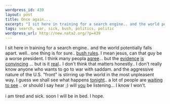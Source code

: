 ```yaml
--- 
wordpress_id: 439
layout: post
title: Once again...
excerpt: "I sit here in training for a search engine.. and the world potentially falls apart. well.. one thing is for sure.. bush rules. I mean jesus, can that guy be a worse president. I think many peopla agree... but the "
tags: search, war, sick, bush, politics, politic
wordpress_url: http://new.nata2.org/?p=439
---
```

I sit here in training for a search engine.. and the world potentially falls apart. well.. one thing is for sure.. <a href="http://www.washingtonpost.com/wp-dyn/articles/A54422-2003Jan28.html">bush rules</a>. I mean jesus, can that guy be a worse president. I think many peopla <a href="http://www.dailybreeze.com/content/bog/nmbogert19.html">agree</a>... but the <a href="http://www.telegraph.co.uk/news/main.jhtml?xml=/news/2003/01/28/wirq28.xml&amp;sSheet=/news/2003/01/28/ixnewstop.html">evidence</a> <a href="http://news.independent.co.uk/world/politics/story.jsp?story=373367">is</a> <a href="http://www.washtimes.com/national/20030128-32833614.htm">convincing</a> ... but is it <a href="http://www.washingtonpost.com/wp-dyn/articles/A52135-2003Jan27.html">real</a>.. I don't think that matters honestly.. I don't really know anyone who wants to go to war with saddam. and the aggressive nature of the U.S. "front" is stirring up the world in the most unpleasent way. I guess we shall see what happens <a href="http://webcenter.newssearch.netscape.com/aolns_display.adp?key=200301281120000198813_aolns.src">tonight</a>.. a lot of people are <a href="http://finance.yahoo.com/?u">waiting to see</a> .. or should I say hear ;) will <a href="http://www.marcmelzer.net/sotudg/">you</a> be listening... I know I won't. <br/><br/>i am tired and sick. soon I will be in bed. I hope.
